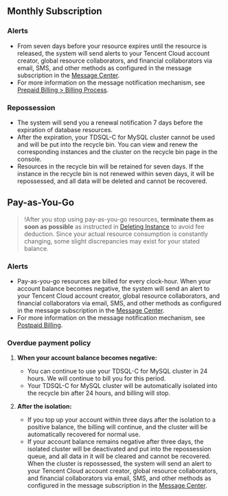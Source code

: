 ## Monthly Subscription
### Alerts
- From seven days before your resource expires until the resource is released, the system will send alerts to your Tencent Cloud account creator, global resource collaborators, and financial collaborators via email, SMS, and other methods as configured in the message subscription in the [Message Center](https://console.cloud.tencent.com/message).
- For more information on the message notification mechanism, see [Prepaid Billing > Billing Process](https://intl.cloud.tencent.com/document/product/555/42701).

### Repossession
- The system will send you a renewal notification 7 days before the expiration of database resources.
- After the expiration, your TDSQL-C for MySQL cluster cannot be used and will be put into the recycle bin. You can view and renew the corresponding instances and the cluster on the recycle bin page in the console.
- Resources in the recycle bin will be retained for seven days. If the instance in the recycle bin is not renewed within seven days, it will be repossessed, and all data will be deleted and cannot be recovered.

## Pay-as-You-Go
> !After you stop using pay-as-you-go resources, **terminate them as soon as possible** as instructed in [Deleting Instance](https://intl.cloud.tencent.com/document/product/1098/44628) to avoid fee deduction.
> Since your actual resource consumption is constantly changing, some slight discrepancies may exist for your stated balance.

### Alerts
- Pay-as-you-go resources are billed for every clock-hour. When your account balance becomes negative, the system will send an alert to your Tencent Cloud account creator, global resource collaborators, and financial collaborators via email, SMS, and other methods as configured in the message subscription in the [Message Center](https://console.cloud.tencent.com/message).
- For more information on the message notification mechanism, see [Postpaid Billing](https://intl.cloud.tencent.com/document/product/555/30328).


### Overdue payment policy
1. **When your account balance becomes negative:**
   - You can continue to use your TDSQL-C for MySQL cluster in 24 hours. We will continue to bill you for this period.
   - Your TDSQL-C for MySQL cluster will be automatically isolated into the recycle bin after 24 hours, and billing will stop.

2. **After the isolation:**
   - If you top up your account within three days after the isolation to a positive balance, the billing will continue, and the cluster will be automatically recovered for normal use.
   - If your account balance remains negative after three days, the isolated cluster will be deactivated and put into the repossession queue, and all data in it will be cleared and cannot be recovered.
When the cluster is repossessed, the system will send an alert to your Tencent Cloud account creator, global resource collaborators, and financial collaborators via email, SMS, and other methods as configured in the message subscription in the [Message Center](https://console.cloud.tencent.com/message).

